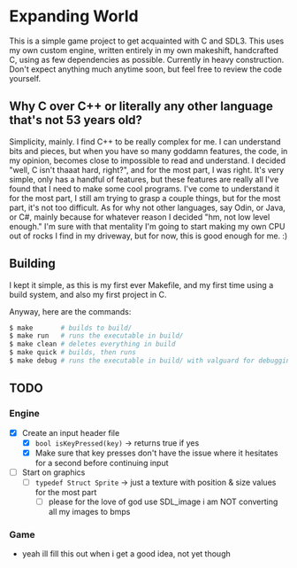 # Expanding World

This is a simple game project to get acquainted with C and SDL3. This uses my own custom engine, written entirely in my own makeshift, handcrafted C, using as few dependencies as possible. Currently in heavy construction. Don't expect anything much anytime soon, but feel free to review the code yourself.

## Why C over C++ or literally any other language that's not 53 years old?

Simplicity, mainly. I find C++ to be really complex for me. I can understand bits and pieces, but when you have so many goddamn features, the code, in my opinion, becomes close to impossible to read and understand. I decided "well, C isn't thaaat hard, right?", and for the most part, I was right. It's very simple, only has a handful of features, but these features are really all I've found that I need to make some cool programs. I've come to understand it for the most part, I still am trying to grasp a couple things, but for the most part, it's not too difficult. As for why not other languages, say Odin, or Java, or C#, mainly because for whatever reason I decided "hm, not low level enough." I'm sure with that mentality I'm going to start making my own CPU out of rocks I find in my driveway, but for now, this is good enough for me. :)

## Building

I kept it simple, as this is my first ever Makefile, and my first time using a build system, and also my first project in C.

Anyway, here are the commands:

```bash
$ make       # builds to build/
$ make run   # runs the executable in build/
$ make clean # deletes everything in build
$ make quick # builds, then runs
$ make debug # runs the executable in build/ with valguard for debugging, requires valguard to use
```

## TODO

### Engine
- [x] Create an input header file
    - [x] `bool isKeyPressed(key)` -> returns true if yes
    - [x] Make sure that key presses don't have the issue where it hesitates for a second before continuing input
- [ ] Start on graphics
    - [ ] `typedef Struct Sprite` -> just a texture with position & size values for the most part
        - [ ] please for the love of god use SDL_image i am NOT converting all my images to bmps

### Game
- yeah ill fill this out when i get a good idea, not yet though